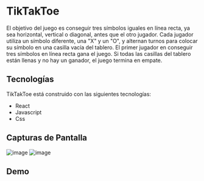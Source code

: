 # TikTakToe
 El objetivo del juego es conseguir tres símbolos iguales en línea recta, ya sea horizontal, vertical o diagonal, antes que el otro jugador. Cada jugador utiliza un  símbolo diferente, una "X" y un "O", y alternan turnos para colocar su símbolo en una casilla vacía del tablero. El primer jugador en conseguir tres símbolos en línea recta gana el juego. Si todas las casillas del tablero están llenas y no hay un ganador, el juego termina en empate.

## Tecnologías
TikTakToe está construido con las siguientes tecnologías:

- React
- Javascript
- Css


## Capturas de Pantalla

![image](https://user-images.githubusercontent.com/62664161/235382257-bd4b6ff2-96cc-4966-b638-d6a164994182.png)
![image](https://user-images.githubusercontent.com/62664161/235382238-dc7289ba-1e6c-4c21-9db2-4e91cf965a3d.png)





## Demo
